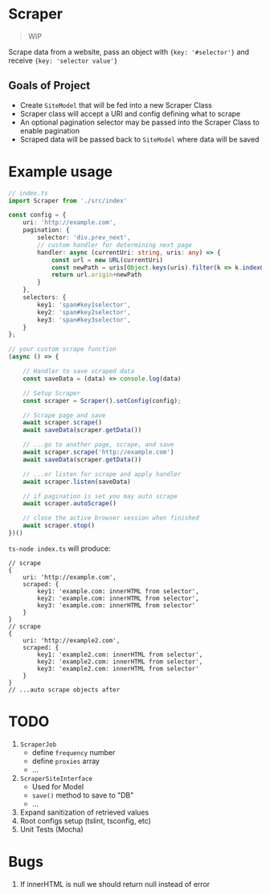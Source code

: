 # Scraper

> WIP

Scrape data from a website, pass an object with `{key: '#selector'}` and receive `{key: 'selector value'}`

## Goals of Project

- Create `SiteModel` that will be fed into a new Scraper Class
- Scraper class will accept a URI and config defining what to scrape
- An optional pagination selector may be passed into the Scraper Class to enable pagination
- Scraped data will be passed back to `SiteModel` where data will be saved

# Example usage

```ts
// index.ts
import Scraper from './src/index'

const config = {
    uri: 'http://example.com',
    pagination: {
        selector: 'div.prev_next',
        // custom handler for determining next page
        handler: async (currentUri: string, uris: any) => {
            const url = new URL(currentUri)
            const newPath = uris[Object.keys(uris).filter(k => k.indexOf('Prev') != -1)[0]]
            return url.origin+newPath
        }
    },
    selectors: {
        key1: 'span#key1selector',
        key2: 'span#key2selector',
        key3: 'span#key3selector',
    }
};

// your custom scrape function
(async () => {

    // Handler to save scraped data
    const saveData = (data) => console.log(data)

    // Setup Scraper
    const scraper = Scraper().setConfig(config);

    // Scrape page and save
    await scraper.scrape()
    await saveData(scraper.getData())

    // ...go to another page, scrape, and save
    await scraper.scrape('http://example.com')
    await saveData(scraper.getData())

    // ...or listen for scrape and apply handler
    await scraper.listen(saveData)

    // if pagination is set you may auto scrape
    await scraper.autoScrape()

    // close the active browser session when finished
    await scraper.stop()
})()
```

`ts-node index.ts` will produce:

```
// scrape
{ 
    uri: 'http://example.com',
    scraped: { 
        key1: 'example.com: innerHTML from selector',
        key2: 'example.com: innerHTML from selector',
        key3: 'example.com: innerHTML from selector'
    } 
}
// scrape
{ 
    uri: 'http://example2.com',
    scraped: { 
        key1: 'example2.com: innerHTML from selector',
        key2: 'example2.com: innerHTML from selector',
        key3: 'example2.com: innerHTML from selector'
    } 
}
// ...auto scrape objects after
```

# TODO
1. `ScraperJob`
    - define `frequency` number
    - define `proxies` array
    - ...
1. `ScraperSiteInterface`
    - Used for Model
    - `save()` method to save to "DB"
    - ...
1. Expand sanitization of retrieved values
1. Root configs setup (tslint, tsconfig, etc)
1. Unit Tests (Mocha)

# Bugs
1. If innerHTML is null we should return null instead of error
